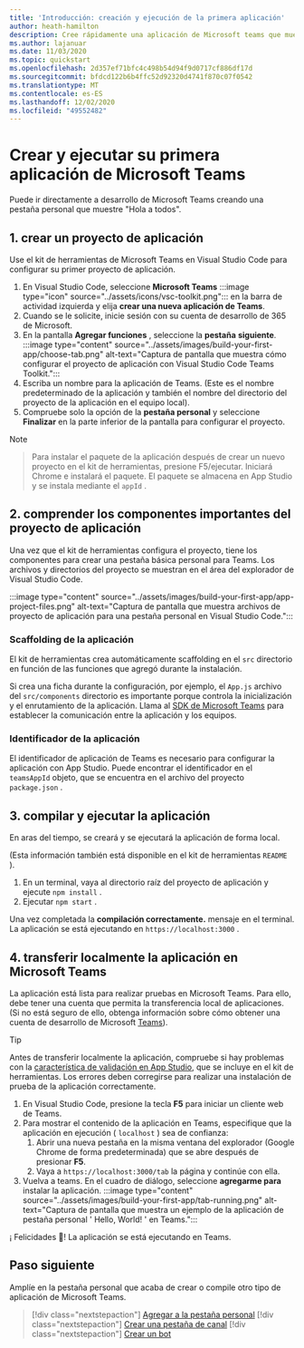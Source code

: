 ```yaml
---
title: 'Introducción: creación y ejecución de la primera aplicación'
author: heath-hamilton
description: Cree rápidamente una aplicación de Microsoft teams que muestre un "Hola a todos". mensaje mediante el kit de herramientas de Microsoft Teams.
ms.author: lajanuar
ms.date: 11/03/2020
ms.topic: quickstart
ms.openlocfilehash: 2d357ef71bfc4c498b54d94f9d0717cf886df17d
ms.sourcegitcommit: bfdcd122b6b4ffc52d92320d4741f870c07f0542
ms.translationtype: MT
ms.contentlocale: es-ES
ms.lasthandoff: 12/02/2020
ms.locfileid: "49552482"
---
```

# <a name="build-and-run-your-first-microsoft-teams-app"></a>Crear y ejecutar su primera aplicación de Microsoft Teams

Puede ir directamente a desarrollo de Microsoft Teams creando una pestaña personal que muestre "Hola a todos".

## <a name="1-create-your-app-project"></a>1. crear un proyecto de aplicación

Use el kit de herramientas de Microsoft Teams en Visual Studio Code para configurar su primer proyecto de aplicación.

1. En Visual Studio Code, seleccione **Microsoft Teams** :::image type="icon" source="../assets/icons/vsc-toolkit.png"::: en la barra de actividad izquierda y elija **crear una nueva aplicación de Teams**.
1. Cuando se le solicite, inicie sesión con su cuenta de desarrollo de 365 de Microsoft.
1. En la pantalla **Agregar funciones** , seleccione la **pestaña** **siguiente**.
:::image type="content" source="../assets/images/build-your-first-app/choose-tab.png" alt-text="Captura de pantalla que muestra cómo configurar el proyecto de aplicación con Visual Studio Code Teams Toolkit.":::
1. Escriba un nombre para la aplicación de Teams. (Este es el nombre predeterminado de la aplicación y también el nombre del directorio del proyecto de la aplicación en el equipo local).
1. Compruebe solo la opción de la **pestaña personal** y seleccione **Finalizar** en la parte inferior de la pantalla para configurar el proyecto.

> [!NOTE]

> Para instalar el paquete de la aplicación después de crear un nuevo proyecto en el kit de herramientas, presione F5/ejecutar. Iniciará Chrome e instalará el paquete. El paquete se almacena en App Studio y se instala mediante el `appId` .

## <a name="2-understand-important-app-project-components"></a>2. comprender los componentes importantes del proyecto de aplicación

Una vez que el kit de herramientas configura el proyecto, tiene los componentes para crear una pestaña básica personal para Teams. Los archivos y directorios del proyecto se muestran en el área del explorador de Visual Studio Code.

:::image type="content" source="../assets/images/build-your-first-app/app-project-files.png" alt-text="Captura de pantalla que muestra archivos de proyecto de aplicación para una pestaña personal en Visual Studio Code.":::

### <a name="app-scaffolding"></a>Scaffolding de la aplicación

El kit de herramientas crea automáticamente scaffolding en el `src` directorio en función de las funciones que agregó durante la instalación.

Si crea una ficha durante la configuración, por ejemplo, el `App.js` archivo del `src/components` directorio es importante porque controla la inicialización y el enrutamiento de la aplicación. Llama al [SDK de Microsoft Teams](../tabs/how-to/using-teams-client-sdk.md) para establecer la comunicación entre la aplicación y los equipos.

### <a name="app-id"></a>Identificador de la aplicación

El identificador de aplicación de Teams es necesario para configurar la aplicación con App Studio. Puede encontrar el identificador en el `teamsAppId` objeto, que se encuentra en el archivo del proyecto `package.json` .

## <a name="3-build-and-run-your-app"></a>3. compilar y ejecutar la aplicación

En aras del tiempo, se creará y se ejecutará la aplicación de forma local.

(Esta información también está disponible en el kit de herramientas `README` ).

1. En un terminal, vaya al directorio raíz del proyecto de aplicación y ejecute `npm install` .
1. Ejecutar `npm start` .

Una vez completada la **compilación correctamente.** mensaje en el terminal. La aplicación se está ejecutando en `https://localhost:3000` .

## <a name="4-sideload-your-app-in-teams"></a>4. transferir localmente la aplicación en Microsoft Teams

La aplicación está lista para realizar pruebas en Microsoft Teams. Para ello, debe tener una cuenta que permita la transferencia local de aplicaciones. (Si no está seguro de ello, obtenga información sobre cómo obtener una cuenta de desarrollo de Microsoft [Teams](../build-your-first-app/build-first-app-overview.md#set-up-your-development-account)).

> [!TIP]
> Antes de transferir localmente la aplicación, compruebe si hay problemas con la [característica de validación en App Studio](../concepts/deploy-and-publish/appsource/prepare/submission-checklist.md#teams-app-validation-tool), que se incluye en el kit de herramientas. Los errores deben corregirse para realizar una instalación de prueba de la aplicación correctamente.

1. En Visual Studio Code, presione la tecla **F5** para iniciar un cliente web de Teams.
1. Para mostrar el contenido de la aplicación en Teams, especifique que la aplicación en ejecución ( `localhost` ) sea de confianza:
   1. Abrir una nueva pestaña en la misma ventana del explorador (Google Chrome de forma predeterminada) que se abre después de presionar **F5**.
   1. Vaya a `https://localhost:3000/tab` la página y continúe con ella.
1. Vuelva a teams. En el cuadro de diálogo, seleccione **agregarme para** instalar la aplicación.
:::image type="content" source="../assets/images/build-your-first-app/tab-running.png" alt-text="Captura de pantalla que muestra un ejemplo de la aplicación de pestaña personal ' Hello, World! ' en Teams.":::

¡ Felicidades 🎉! La aplicación se está ejecutando en Teams.

## <a name="next-step"></a>Paso siguiente

Amplíe en la pestaña personal que acaba de crear o compile otro tipo de aplicación de Microsoft Teams.

> [!div class="nextstepaction"]
> [Agregar a la pestaña personal](../build-your-first-app/build-personal-tab.md)
> [!div class="nextstepaction"]
> [Crear una pestaña de canal](../build-your-first-app/build-channel-tab.md)
> [!div class="nextstepaction"]
> [Crear un bot](../build-your-first-app/build-bot.md)
